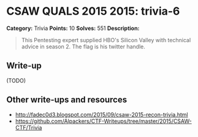 # CSAW QUALS 2015 2015: trivia-6

**Category:** Trivia
**Points:** 10
**Solves:** 551
**Description:**

> This Pentesting expert supplied HBO's Silicon Valley with technical advice in season 2. The flag is his twitter handle.
>
>


## Write-up

(TODO)

## Other write-ups and resources

* <http://fadec0d3.blogspot.com/2015/09/csaw-2015-recon-trivia.html>
* <https://github.com/Alpackers/CTF-Writeups/tree/master/2015/CSAW-CTF/Trivia>
